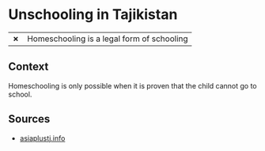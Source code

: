 # Unschooling in Tajikistan
| | |
|-|-|
| __✗__ | Homeschooling is a legal form of schooling |

## Context

Homeschooling is only possible when it is proven that the child cannot go to school.

## Sources

* [asiaplustj.info](https://www.asiaplustj.info/ru/node/261956)

